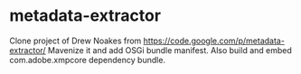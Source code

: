 metadata-extractor
==================

Clone project of Drew Noakes from https://code.google.com/p/metadata-extractor/
Mavenize it and add OSGi bundle manifest. Also build and embed com.adobe.xmpcore dependency bundle.
